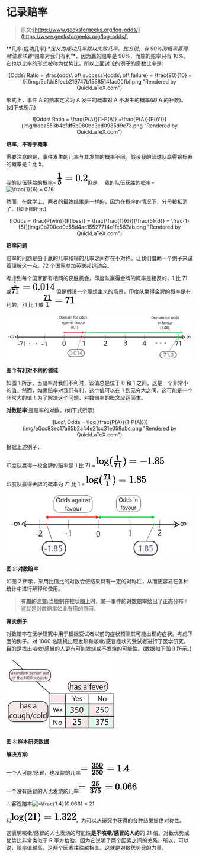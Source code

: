# 记录赔率

> 原文:[https://www.geeksforgeeks.org/log-odds/](https://www.geeksforgeeks.org/log-odds/)

**几率(成功几率):**定义为成功几率除以失败几率。比方说，有 90%的概率赢得赌注意味着*“赔率对我们有利”*，因为赢的赔率是 90%，而输的赔率只有 10%。它也以比率的形式被称为优势比。所以上面讨论的例子的奇数比率是:

<center>![Odds\ Ratio = \frac{odds\ of\ success}{odds\ of\ failure} = \frac{90}{10} = 9](img/5cfdd8fecb219747b15685141ac00fbf.png "Rendered by QuickLaTeX.com")</center>

形式上，事件 A 的赔率定义为 A 发生的概率对 A 不发生的概率(即 A 的补数)。(如下式所示)

<center>![Odds\ Ratio = \frac{P(A)}{1-P(A)} =\frac{P(A)}{P(A')}](img/bdea553b4efdf5b080bc3cd0985d9c73.png "Rendered by QuickLaTeX.com")</center>

**赔率，不等于概率**

需要注意的是，事件发生的几率与其发生的概率不同。假设我的篮球队赢得锦标赛的概率是 1 比 5。

我的队伍获胜的概率= ![\frac{1}{5} = 0.2   ](img/cc0a54d83d056f2a776c4b7f6636b5d9.png "Rendered by QuickLaTeX.com")但是，
我的队伍获胜的概率= ![\frac{1}{6} = 0.16](img/db9a807774530e225f1a188bd7c60007.png "Rendered by QuickLaTeX.com")

然而，在数学上，两者的最终结果是一样的，因为在概率的情况下，分母被抵消了。(如下图所示)

<center>![Odds = \frac{P(win)}{P(loss)} = \frac{\frac{1}{6}}{\frac{5}{6}} = \frac{1}{5}](img/0b700cd0c55d4ac15527714e1fc562ab.png "Rendered by QuickLaTeX.com")</center>

**赔率问题**

赔率的问题是由于赢的几率和输的几率之间存在不对称。让我们借助一个例子来试着理解这一点。72 个国家参加英联邦运动会。

考虑到每个国家都有相同的获胜机会，印度队赢得金牌的概率是相反的，1 比 71 或![\frac{1}{71} = 0.014   ](img/1d3cfdc91bc1c7b492d7127127bfb33c.png "Rendered by QuickLaTeX.com")
但是假设一个理想主义的场景，印度队赢得金牌的概率是有利的，71 比 1 或![\frac{71}{1} = 71](img/af509bdf48bfc1d6b4f1980020147471.png "Rendered by QuickLaTeX.com")

![](img/c1046b42e9ff3d687d4b60b12e822830.png)

**图 1:有利对不利的领域**

如图 1 所示，当赔率对我们不利时，该值总是位于 0 和 1 之间，这是一个非常小的值。然而，如果赔率对我们有利，这个值可以在 1 到无穷大之间，这可能是一个非常大的值！为了解决这个问题，对数赔率的概念应运而生。

**对数赔率**:是赔率的对数。(如下式所示)

<center>![Log\ Odds = \log(\frac{P(A)}{1-P(A)})](img/e0cc83ec17a95b2a44e21cc31e058abc.png "Rendered by QuickLaTeX.com")</center>

根据上述例子，

印度队赢得一枚金牌的赔率是 1 比 71 = ![\log(\frac{1}{71}) = -1.85](img/e6c980a6ee696e6ee4a623c00bdafbc3.png "Rendered by QuickLaTeX.com")

印度队赢得金牌的概率为 71 比 1 = ![\log(\frac{71}{1}) = 1.85](img/f2c139486c9b4e45332af1facd1aa269.png "Rendered by QuickLaTeX.com")

![](img/bcc6b9c6b47e419cc0e7aaee2031d32b.png)

**图 2:对数赔率**

如图 2 所示，采用比值比的对数会使结果具有一定的对称性，从而更容易在各种统计中进行解释和使用。

> **有趣的注意:**当绘制在柱状图上时，某一事件的对数赔率给出了**正态分布**！这就是对数赔率如此有用的原因。

**真实例子**

对数赔率在医学研究中用于根据受试者以前的症状预测其可能出现的症状。考虑下面的例子。对 1000 名随机出现发热和咳嗽/感冒症状的受试者进行了医学研究。目的是找出咳嗽/感冒的人更有可能发烧或不发烧的可能性。(数据如下图 3 所示。)

![](img/328f522a4dfd3c3b7fe263e83135074f.png)

**图 3:样本研究数据**

**解决方案:**

一个人可能/感冒，也发烧的几率![=\frac{350}{250} = 1.4](img/767474b23c794457626b13fc0180cfe1.png "Rendered by QuickLaTeX.com")

一个没有感冒的人也发烧的几率![=\frac{25}{375} = 0.066](img/07b90c057a8a05ddce9fd60b8209a4c7.png "Rendered by QuickLaTeX.com")

∴客观赔率![=\frac{1.4}{0.066} = 21](img/3fc5d08031f26d621e2989d42ae4f6ea.png "Rendered by QuickLaTeX.com")

和![\log(21) = 1.322  ](img/15061f9c29d6b70992570861bcd74021.png "Rendered by QuickLaTeX.com")，为可以从研究中获得的各种结果提供对称性。

这表明咳嗽/感冒的人也发烧的可能性**是不咳嗽/感冒的人的**的 21 倍。对数优势或优势比非常类似于 R 平方检验，因为它说明了两个因素之间的关系。所以，可以说，赔率值越高，这两个因素往往越相关。这就是对数优势比的力量。